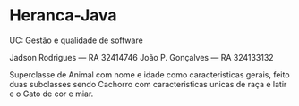 # Heranca-Java
UC: Gestão e qualidade de software

Jadson Rodrigues — RA 32414746
João P. Gonçalves — RA 324133132

Superclasse de Animal com nome e idade como caracteristicas gerais, feito duas subclasses sendo Cachorro com caracteristicas unicas de raça e latir e o Gato de cor e miar.
